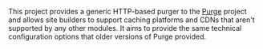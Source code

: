 This project provides a generic HTTP-based purger to the
[Purge](https://www.drupal.org/project/purge) project and allows site builders
to support caching platforms and CDNs that aren't supported by any other
modules. It aims to provide the same technical configuration options that older
versions of Purge provided.
